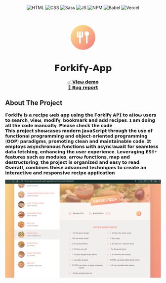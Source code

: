 <div align="center">
  
![HTML](https://img.shields.io/badge/HTML5-E34F26?style=for-the-badge&logo=html5&logoColor=white)
![CSS](https://img.shields.io/badge/CSS3-1572B6?style=for-the-badge&logo=css3&logoColor=white)
![Sass](https://img.shields.io/badge/SASS-hotpink.svg?style=for-the-badge&logo=SASS&logoColor=white)
![JS](https://img.shields.io/badge/JavaScript-F7DF1E?style=for-the-badge&logo=javascript&logoColor=black)
![NPM](https://img.shields.io/badge/NPM-%23000000.svg?style=for-the-badge&logo=npm&logoColor=white)
![Babel](https://img.shields.io/badge/Babel-F9DC3e?style=for-the-badge&logo=babel&logoColor=black)
![Vercel](https://img.shields.io/badge/Vercel-000000?style=for-the-badge&logo=vercel&logoColor=white)
  
</div>
<br/>
 
<!-- PROJECT LOGO -->
<br />
<div align="center">
  <a href="https://modern-forkify.vercel.app/">
    <img src="./src/img/favicon.png" alt="Logo" height="80"  >
  </a>
  <h1 align="center">𝗙𝝾𝗿𝗸𝗶𝗳𝝲-𝝖𝗽𝗽</h1>

  <p align="center">
    <a href="https://forkify-app-phoenix46.netlify.app/">✅ 𝗩𝗶𝗲𝞈 𝗱𝗲𝗺𝝾</a>
    <br/>
    <a href="https://github.com/pH0enix46/Forkify-App---JAVASCRIPT/issues">🐛 𝗕𝞄𝗴 𝗿𝗲𝗽𝝾𝗿𝘁</a>
  </p>
  </div>

## About The Project
𝗙𝝾𝗿𝗸𝗶𝗳𝝲 𝗶𝘀 𝗮 𝗿𝗲𝗰𝗶𝗽𝗲 𝞈𝗲𝗯 𝗮𝗽𝗽 𝞄𝘀𝗶𝗻𝗴 𝘁𝗵𝗲 [𝗙𝝾𝗿𝗸𝗶𝗳𝝲 𝝖𝗣𝗜](https://forkify-api.herokuapp.com/v2) 𝘁𝝾 𝗮𝝞𝝞𝝾𝞈 𝞄𝘀𝗲𝗿𝘀 𝘁𝝾 𝘀𝗲𝗮𝗿𝗰𝗵, 𝝼𝗶𝗲𝞈, 𝗺𝝾𝗱𝗶𝗳𝝲, 𝗯𝝾𝝾𝗸𝗺𝗮𝗿𝗸 𝗮𝗻𝗱 𝗮𝗱𝗱 𝗿𝗲𝗰𝗶𝗽𝗲𝘀. 𝗜 𝗮𝗺 𝗱𝝾𝗶𝗻𝗴 𝗮𝗹𝗹 𝘁𝗵𝗲 𝗰𝝾𝗱𝗲 𝗺𝗮𝗻𝞄𝗮𝗹𝗹𝝲. 𝗣𝗹𝗲𝗮𝘀𝗲 𝗰𝗵𝗲𝗰𝗸 𝘁𝗵𝗲 𝗰𝝾𝗱𝗲
<br/>
𝗧𝗵𝗶𝘀 𝗽𝗿𝝾𝗷𝗲𝗰𝘁 𝘀𝗵𝝾𝞈𝗰𝗮𝘀𝗲𝘀 𝗺𝝾𝗱𝗲𝗿𝗻 𝗝𝗮𝝼𝗮𝗦𝗰𝗿𝗶𝗽𝘁 𝘁𝗵𝗿𝝾𝞄𝗴𝗵 𝘁𝗵𝗲 𝞄𝘀𝗲 𝝾𝗳 𝗳𝞄𝗻𝗰𝘁𝗶𝝾𝗻𝗮𝝞 𝗽𝗿𝝾𝗴𝗿𝗮𝗺𝗺𝗶𝗻𝗴 𝗮𝗻𝗱 𝝾𝗯𝗷𝗲𝗰𝘁-𝝾𝗿𝗶𝗲𝗻𝘁𝗲𝗱 𝗽𝗿𝝾𝗴𝗿𝗮𝗺𝗺𝗶𝗻𝗴 (𝝤𝝤𝗣) 𝗽𝗮𝗿𝗮𝗱𝗶𝗴𝗺𝘀, 𝗽𝗿𝝾𝗺𝝾𝘁𝗶𝗻𝗴 𝗰𝝞𝗲𝗮𝗻 𝗮𝗻𝗱 𝗺𝗮𝗶𝗻𝘁𝗮𝗶𝗻𝗮𝗯𝝞𝗲 𝗰𝝾𝗱𝗲. 𝗜𝘁 𝗲𝗺𝗽𝝞𝝾𝝲𝘀 𝗮𝘀𝝲𝗻𝗰𝗵𝗿𝝾𝗻𝝾𝞄𝘀 𝗳𝞄𝗻𝗰𝘁𝗶𝝾𝗻𝘀 𝞈𝗶𝘁𝗵 𝗮𝘀𝝲𝗻𝗰/𝗮𝞈𝗮𝗶𝘁 𝗳𝝾𝗿 𝘀𝗲𝗮𝗺𝝞𝗲𝘀𝘀 𝗱𝗮𝘁𝗮 𝗳𝗲𝘁𝗰𝗵𝗶𝗻𝗴, 𝗲𝗻𝗵𝗮𝗻𝗰𝗶𝗻𝗴 𝘁𝗵𝗲 𝞄𝘀𝗲𝗿 𝗲𝘅𝗽𝗲𝗿𝗶𝗲𝗻𝗰𝗲. 𝗟𝗲𝝼𝗲𝗿𝗮𝗴𝗶𝗻𝗴 𝗘𝗦6+ 𝗳𝗲𝗮𝘁𝞄𝗿𝗲𝘀 𝘀𝞄𝗰𝗵 𝗮𝘀 𝗺𝝾𝗱𝞄𝝞𝗲𝘀, 𝗮𝗿𝗿𝝾𝞈 𝗳𝞄𝗻𝗰𝘁𝗶𝝾𝗻𝘀, 𝗺𝗮𝗽 𝗮𝗻𝗱 𝗱𝗲𝘀𝘁𝗿𝞄𝗰𝘁𝞄𝗿𝗶𝗻𝗴, 𝘁𝗵𝗲 𝗽𝗿𝝾𝗷𝗲𝗰𝘁 𝗶𝘀 𝝾𝗿𝗴𝗮𝗻𝗶𝘇𝗲𝗱 𝗮𝗻𝗱 𝗲𝗮𝘀𝝲 𝘁𝝾 𝗿𝗲𝗮𝗱. 𝝤𝝼𝗲𝗿𝗮𝝞𝝞, 𝗰𝝾𝗺𝗯𝗶𝗻𝗲𝘀 𝘁𝗵𝗲𝘀𝗲 𝗮𝗱𝝼𝗮𝗻𝗰𝗲𝗱 𝘁𝗲𝗰𝗵𝗻𝗶𝗾𝞄𝗲𝘀 𝘁𝝾 𝗰𝗿𝗲𝗮𝘁𝗲 𝗮𝗻 𝗶𝗻𝘁𝗲𝗿𝗮𝗰𝘁𝗶𝝼𝗲 𝗮𝗻𝗱 𝗿𝗲𝘀𝗽𝝾𝗻𝘀𝗶𝝼𝗲 𝗿𝗲𝗰𝗶𝗽𝗲 𝗮𝗽𝗽𝝞𝗶𝗰𝗮𝘁𝗶𝝾𝗻

![Forkify preview](./src/img/demo-pic/1.png)

